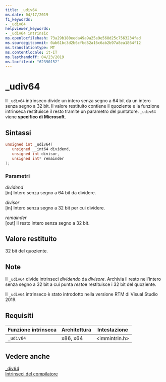 ```yaml
---
title: _udiv64
ms.date: 04/17/2019
f1_keywords:
- _udiv64
helpviewer_keywords:
- _udiv64 intrinsic
ms.openlocfilehash: 73a29b180eeda49a9a25e9e568d25c7563234fad
ms.sourcegitcommit: 0ab61bc3d2b6cfbd52a16c6ab2b97a8ea1864f12
ms.translationtype: MT
ms.contentlocale: it-IT
ms.lasthandoff: 04/23/2019
ms.locfileid: "62390152"
---
```

# <a name="udiv64"></a>_udiv64

Il `_udiv64` intrinseco divide un intero senza segno a 64 bit da un intero senza segno a 32 bit. Il valore restituito contiene il quoziente e la funzione intrinseca restituisce il resto tramite un parametro del puntatore. `_udiv64` viene **specifico di Microsoft**.

## <a name="syntax"></a>Sintassi

```C
unsigned int _udiv64(
   unsigned __int64 dividend,
   unsigned int divisor,
   unsigned int* remainder
);
```

### <a name="parameters"></a>Parametri

*dividend*<br/>
[in] Intero senza segno a 64 bit da dividere.

*divisor*<br/>
[in] Intero senza segno a 32 bit per cui dividere.

*remainder*<br/>
[out] Il resto intero senza segno a 32 bit.

## <a name="return-value"></a>Valore restituito

32 bit del quoziente.

## <a name="remarks"></a>Note

Il `_udiv64` divide intrinseci *dividendo* da *divisore*. Archivia il resto nell'intero senza segno a 32 bit a cui punta *resto*e restituisce i 32 bit del quoziente.

Il `_udiv64` intrinseco è stato introdotto nella versione RTM di Visual Studio 2019.

## <a name="requirements"></a>Requisiti

|Funzione intrinseca|Architettura|Intestazione|
|---------------|------------------|------------|
|`_udiv64`|x86, x64|\<immintrin.h>|

## <a name="see-also"></a>Vedere anche

[_div64](div64.md) \
[Intrinseci del compilatore](compiler-intrinsics.md)
